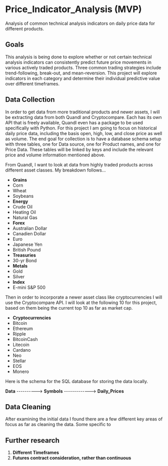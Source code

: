 # Price_Indicator_Analysis (MVP)

Analysis of common technical analysis indicators on daily price data for different products.

## Goals

This analysis is being done to explore whether or not certain technical analysis indicators can consistently predict future price movements in various actively traded products.  Three common trading strategies include trend-following, break-out, and mean-reversion.  This project will explore indicators in each category and determine their individual predictive value over different timeframes.

## Data Collection

In order to get data from more traditional products and newer assets, I will be extracting data from both Quandl and Cryptocompare.  Each has its own API that is freely available, Quandl even has a package to be used specifically with Python.  For this project I am going to focus on historical daily price data, including the basis open, high, low, and close price as well as volume.  The end goal for collection is to have a database schema setup with three tables, one for Data source, one for Product names, and one for Price Data.  These tables will be linked by keys and include the relevant price and volume information mentioned above.

From Quandl, I want to look at data from highly traded products across different asset classes.  My breakdown follows...

  * **Grains**
   * Corn
   * Wheat
   * Soybeans
  * **Energy**
   * Crude Oil
   * Heating Oil
   * Natural Gas
  * **Forex**
   * Australian Dollar
   * Canadien Dollar
   * Euro
   * Japanese Yen
   * British Pound
  * **Treasuries**
   * 30-yr Bond
  * **Metals**
   * Gold
   * Silver
  * **Index**
   * E-mini S&P 500

Then in order to incorporate a newer asset class like cryptocurrencies I will use the Cryptocompare API.  I will look at the following 10 for this project, based on them being the current top 10 as far as market cap.

  * **Cryptocurrencies**
   * Bitcoin
   * Ethereum
   * Ripple
   * BitcoinCash
   * Litecoin
   * Cardano
   * Neo
   * Stellar
   * EOS
   * Monero

Here is the schema for the SQL database for storing the data locally.

**Data**     ---------->    **Symbols**     ------------->  **Daily_Prices**


## Data Cleaning

After examining the initial data I found there are a few different key areas of focus as far as cleaning the data.  Some specific to






## Further research

1. **Different Timeframes**
2. **Futures contract consideration, rather than continuous**
